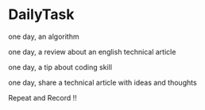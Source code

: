 # DailyTask

one day, an algorithm

one day, a review about an english technical article

one day, a tip about coding skill

one day, share a technical article with ideas and thoughts

Repeat and Record !!
